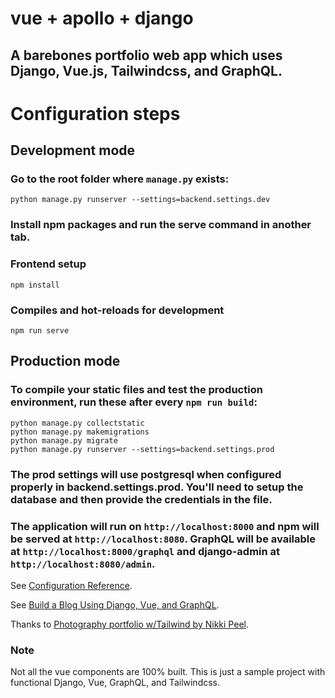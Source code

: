 # vue + apollo + django

## A barebones portfolio web app which uses Django, Vue.js, Tailwindcss, and GraphQL.

# Configuration steps
## Development mode

### Go to the root folder where `manage.py` exists:

```
python manage.py runserver --settings=backend.settings.dev
```

### Install npm packages and run the serve command in another tab.
### Frontend setup
```
npm install
```

### Compiles and hot-reloads for development

```
npm run serve
```

## Production mode
### To compile your static files and test the production environment, run these after every `npm run build`:

```
python manage.py collectstatic
python manage.py makemigrations    
python manage.py migrate
python manage.py runserver --settings=backend.settings.prod
```
### The prod settings will use postgresql when configured properly in backend.settings.prod. You'll need to setup the database and then provide the credentials in the file.
### The application will run on `http://localhost:8000` and npm will be served at `http://localhost:8080`. GraphQL will be available at `http://localhost:8000/graphql` and django-admin at `http://localhost:8080/admin`.


See [Configuration Reference](https://cli.vuejs.org/config/).

See [Build a Blog Using Django, Vue, and GraphQL](https://realpython.com/python-django-blog/).

Thanks to [Photography portfolio w/Tailwind by Nikki Peel](https://codepen.io/nikki-peel/pen/zYKBzzg).

### Note
Not all the vue components are 100% built. This is just a sample project with functional Django, Vue, GraphQL, and Tailwindcss.
